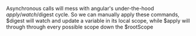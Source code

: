 Asynchronous calls will mess with angular's under-the-hood $apply/$$watch/$digest cycle. So we can manually apply these commands, $digest will watch and update a variable in its local scope, while $apply will through through every possible scope down the $rootScope 
